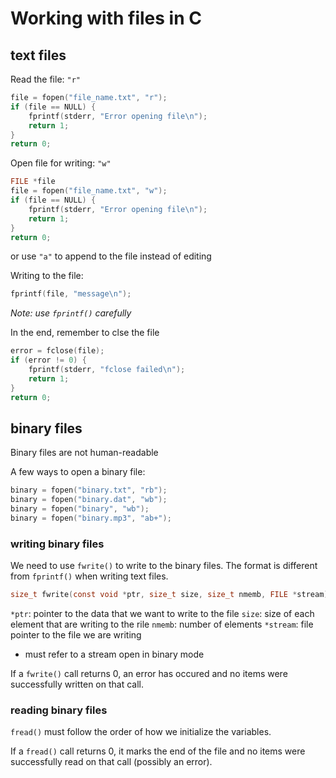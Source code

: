 # Working with files in C

## text files

Read the file: `"r"`
```c
file = fopen("file_name.txt", "r");
if (file == NULL) {
    fprintf(stderr, "Error opening file\n");
    return 1;
}
return 0;
```

Open file for writing: `"w"`
```c
FILE *file
file = fopen("file_name.txt", "w");
if (file == NULL) {
    fprintf(stderr, "Error opening file\n");
    return 1;
}
return 0;
```
or use `"a"` to append to the file instead of editing

Writing to the file:
```c
fprintf(file, "message\n");
```
*Note: use `fprintf()` carefully*

In the end, remember to clse the file
```c
error = fclose(file);
if (error != 0) {
    fprintf(stderr, "fclose failed\n");
    return 1;
}
return 0;
```

## binary files

Binary files are not human-readable

A few ways to open a binary file:

```c
binary = fopen("binary.txt", "rb");
binary = fopen("binary.dat", "wb");
binary = fopen("binary", "wb");
binary = fopen("binary.mp3", "ab+");
```

### writing binary files

We need to use `fwrite()` to write to the binary files. The format is different from `fprintf()` when writing text files.
```c
size_t fwrite(const void *ptr, size_t size, size_t nmemb, FILE *stream);
```
`*ptr`: pointer to the data that we want to write to the file
`size`: size of each element that are writing to the rile
`nmemb`: number of elements
`*stream`: file pointer to the file we are writing
* must refer to a stream open in binary mode

If a `fwrite()` call returns 0, an error has occured and no items were successfully written on that call.

### reading binary files

`fread()` must follow the order of how we initialize the variables.

If a `fread()` call returns 0, it marks the end of the file and no items were successfully read on that call (possibly an error).

